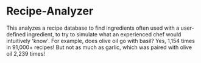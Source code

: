 # Recipe-Analyzer
This analyzes a recipe database to find ingredients often used with a user-defined ingredient, to try to simulate what an experienced chef would intuitively 'know'. For example, does olive oil go with basil? Yes, 1,154 times in 91,000+ recipes! But not as much as garlic, which was paired with olive oil 2,239 times!

